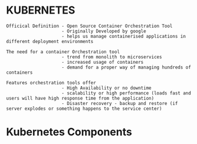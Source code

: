 # KUBERNETES
    
    Officical Definition - Open Source Container Orchestration Tool
                         - Originally Developed by google
                         - helps us manage containerised applications in different deployment environments
                         
    The need for a container Orchestration tool
                         - trend from monolith to microservices
                         - increased usage of containers
                         - demand for a proper way of managing hundreds of containers
                         
    Features orchestration tools offer
                         - High Availability or no downtime
                         - scalability or high performance (loads fast and users will have high response time from the application)
                         - Disaster recovery - backup and restore (if server explodes or something happens to the service center)
                         
# Kubernetes Components

    
                         
                         
                         

